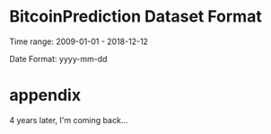# BitcoinPrediction Dataset Format
Time range: 2009-01-01 - 2018-12-12

Date Format: yyyy-mm-dd

# appendix
4 years later, I'm coming back...
